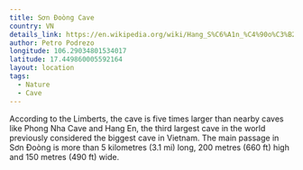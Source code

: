 ```yaml
---
title: Sơn Đoòng Cave
country: VN
details_link: https://en.wikipedia.org/wiki/Hang_S%C6%A1n_%C4%90o%C3%B2ng
author: Petro Podrezo
longitude: 106.29034801534017
latitude: 17.449860005592164
layout: location
tags:
  - Nature
  - Cave
---
```

According to the Limberts, the cave is five times larger than nearby caves like Phong Nha Cave and Hang En, the third largest cave in the world previously considered the biggest cave in Vietnam. The main passage in Sơn Đoòng is more than 5 kilometres (3.1 mi) long, 200 metres (660 ft) high and 150 metres (490 ft) wide.
